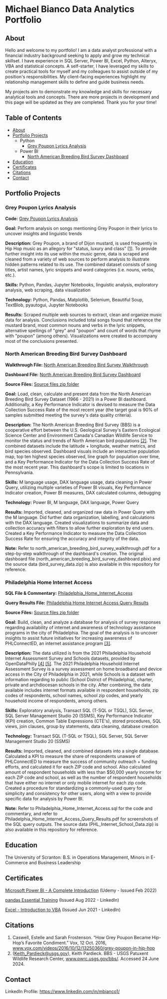 # Michael Bianco Data Analytics Portfolio
## About
Hello and welcome to my portfolio! I am a data analyst professional with a financial industry background seeking to apply and grow my technical skillset. I have experience in SQL Server, Power BI, Excel, Python, Alteryx, VBA and statistical concepts. A self-starter, I have leveraged my skills to create practical tools for myself and my colleagues to assist outside of my position's responsibilities. My client-facing experiences highlight my relationship management skills to define and guide business needs.
	
My projects aim to demonstrate my knowledge and skills for necessary analytical tools and concepts. There are more projects in development and this page will be updated as they are completed. Thank you for your time!
## Table of Contents
* [About](https://github.com/Michael-Bianco-Portfolio/Data-Analytics-Portfolio/tree/main?tab=readme-ov-file#about)
* [Portfolio Projects](https://github.com/Michael-Bianco-Portfolio/Data-Analytics-Portfolio/tree/main?tab=readme-ov-file#portfolio-projects)
    * Python
        * [Grey Poupon Lyrics Analysis](https://github.com/Michael-Bianco-Portfolio/Data-Analytics-Portfolio/tree/main?tab=readme-ov-file#grey-poupon-lyrics-analysis)
    * Power BI
        * [North American Breeding Bird Survey Dashboard](https://github.com/Michael-Bianco-Portfolio/Data-Analytics-Portfolio?tab=readme-ov-file#north-american-breeding-bird-survey-dashboard)
 * [Education](https://github.com/Michael-Bianco-Portfolio/Data-Analytics-Portfolio/tree/main?tab=readme-ov-file#education)
 * [Certificates](https://github.com/Michael-Bianco-Portfolio/Data-Analytics-Portfolio/tree/main?tab=readme-ov-file#certificates)
 * [Citations](https://github.com/Michael-Bianco-Portfolio/Data-Analytics-Portfolio/tree/main?tab=readme-ov-file#citations)
 * [Contact](https://github.com/Michael-Bianco-Portfolio/Data-Analytics-Portfolio/tree/main?tab=readme-ov-file#contact)
## Portfolio Projects
### Grey Poupon Lyrics Analysis
**Code:** [Grey Poupon Lyrics Analysis](https://github.com/Michael-Bianco-Portfolio/Data-Analytics-Portfolio/blob/main/grey_poupon_lyrics_analysis.ipynb)

**Goal:** Perform analysis on songs mentioning Grey Poupon in their lyrics to uncover insights and linguistic trends

**Description:** Grey Poupon, a brand of Dijon mustard, is used frequently in Hip Hop music as an allegory for "status, luxury and class" [[1]](https://github.com/Michael-Bianco-Portfolio/Data-Analytics-Portfolio/tree/main?tab=readme-ov-file#citations). To provide further insight into its use within the music genre, data is scraped and cleaned from a variety of web sources to perform analysis to illustrate hidden patterns related to its use. The combined dataset consists of song titles, artist names, lyric snippets and word categories (i.e. nouns, verbs, etc.).

**Skills:** Python, Pandas, Jupyter Notebooks, linguistic analysis, exploratory analysis, web scraping, data visualization

**Technology:** Python, Pandas, Matplotlib, Selenium, Beautiful Soup, TextBlob, pyautogui, Jupyter Notebooks

**Results:** Scraped multiple web sources to extract, clean and organize music data for analysis. Conclusions included total songs found that reference the mustard brand, most common nouns and verbs in the lyric snippets, alternative spellings of "grey" and "poupon" and count of words that rhyme with "poupon" (among others). Visualizations were created to accompany most of the conclusions presented.
### North American Breeding Bird Survey Dashboard
**Walkthrough File:** [North American Breeding Bird Survey Walkthrough](https://github.com/Michael-Bianco-Portfolio/Data-Analytics-Portfolio/blob/main/north_american_breeding_bird_survey_walkthrough.pdf)

**Dashboard File:** [North American Breeding Bird Survey Dashboard](https://github.com/Michael-Bianco-Portfolio/Data-Analytics-Portfolio/blob/main/north_american_breeding_bird_survey_dashboard.pbix)

**Source Files:** [Source files zip folder](https://github.com/Michael-Bianco-Portfolio/Data-Analytics-Portfolio/blob/main/bird_survey_data.zip)

**Goal:** Load, clean, calculate and present data from the North American Breeding Bird Survey Dataset (1966 - 2021) in a Power BI dashboard. Additionally, a Key Performance Indicator is devised to measure the Data Collection Success Rate of the most recent year (the target goal is 90% of samples submitted meeting the survey's data quality criteria).

**Description:** The North American Breeding Bird Survey (BBS) is a cooperative effort between the U.S. Geological Survey's Eastern Ecological Science Center and Environment Canada's Canadian Wildlife Service to monitor the status and trends of North American bird populations [[2]](https://github.com/Michael-Bianco-Portfolio/Data-Analytics-Portfolio?tab=readme-ov-file#citations). The combined datasets include the latitude + longitude, weather metrics, and bird species observed. Dashboard visuals include an interactive population map, top ten highest species observed, line graph for population over time, and a Key Performance Indicator for the Data Collection Success Rate of the most recent year. This dashboard's scope is limited to locations in Pennsylvania.

**Skills:** M language usage, DAX language usage, data cleaning in Power Query, utilizing multiple varieties of Power BI visuals, Key Performance Indicator creation, Power BI measures, DAX calculated columns, debugging

**Technology:** Power BI, M language, DAX language, Power Query

**Results:** Imported, cleaned, and organized raw data in Power Query with the M language. Did further data organization, labelling, and calculations with the DAX language. Created visualizations to summarize data and collection accuracy with filters to allow further exploration by end users. Created a Key Performance Indicator to measure the Data Collection Success Rate for ensuring the accuracy and integrity of the data.

**Note:** Refer to north_american_breeding_bird_survey_walkthrough.pdf for a step-by-step walkthrough of the dashboard's creation. The original dashboard file (north_american_breeding_bird_survey_dashboard.pbix) and the source data (bird_survey_data.zip) is also available in this repository for reference.
### Philadelphia Home Internet Access
**SQL File & Commentary:** [Philadelphia_Home_Internet_Access](https://github.com/Michael-Bianco-Portfolio/Data-Analytics-Portfolio/blob/main/Philadelphia_Home_Internet_Access.sql)

**Query Results File:** [Philadelphia Home Internet Access Query Results](https://github.com/Michael-Bianco-Portfolio/Data-Analytics-Portfolio/blob/main/Philadelphia_Home_Internet_Access_Query_Results.pdf)

**Source Files:** [Source files zip folder](https://github.com/Michael-Bianco-Portfolio/Data-Analytics-Portfolio/blob/main/PHL_Internet_School_Data.zip)

**Goal:** Build, clean, and analyze a database for analysis of survey responses regarding availability of internet and awareness of technology assistance programs in the city of Philadelphia. The goal of the analysis is to uncover insights to assist future initiatives for increasing awareness of PHLConnectED, an internet assistance program [[3]](https://github.com/Michael-Bianco-Portfolio/Data-Analytics-Portfolio?tab=readme-ov-file#citations). 

**Description:** The data utilized is from the 2021 Philadelphia Household Internet Assessment Survey and Schools datasets, provided by OpenDataPhilly [[4]](https://github.com/Michael-Bianco-Portfolio/Data-Analytics-Portfolio?tab=readme-ov-file#citations) [[5]](https://github.com/Michael-Bianco-Portfolio/Data-Analytics-Portfolio?tab=readme-ov-file#citations). The 2021 Philadelphia Household Internet Assessment Survey is a survey assessment on home broadband and device access in the City of Philadelphia in 2021, while Schools is a dataset with information regarding to public (School District of Philadelphia), charter, private and archdiocesan schools in the city. After combining, the data available includes internet formats available in respondent households, zip codes of respondents, school names, school zip codes, and yearly household income of respondents, among others.

**Skills:** Exploratory analysis, Transact SQL (T-SQL or TSQL), SQL Server, SQL Server Management Studio 20 (SSMS), Key Performance Indicator (KPI) creation, Common Table Expressions (CTE's), stored procedures, SQL views, join clauses, group by statements, data cleaning, database creation

**Technology:** Transact SQL (T-SQL or TSQL), SQL Server, SQL Server Management Studio 20 (SSMS)

**Results:** Imported, cleaned, and combined datasets into a single database. Calculated a KPI to measure the share of respondents unaware of PHLConnectED to measure the success of community outreach + funding efforts, and calculated it for each ZIP code and school. Also calculated amount of respondent households with less than $50,000 yearly income for each ZIP code and school, as well as the number of respondent households that have either no internet or only mobile internet for each zip code. Created a procedure for standardizing a commonly-used query for simplicity and consistency for other users, along with a view to provide specific data for analysis by Power BI.

**Note:** Refer to Philadelphia_Home_Internet_Access.sql for the code and commentary, and refer to Philadelphia_Home_Internet_Access_Query_Results.pdf for screenshots of the SQL query outputs. The source data (PHL_Internet_School_Data.zip) is also available in this repository for reference.
## Education
The University of Scranton: B.S. in Operations Management, Minors in E-Commerce and Business Leadership
## Certificates
[Microsoft Power BI - A Complete Introduction](https://www.udemy.com/certificate/UC-cb8ee79f-abdb-4790-b678-e8b646ed324f/) (Udemy - Issued Feb 2022)

[pandas Essential Training](https://www.linkedin.com/learning/certificates/42160b4137a91c6f0ce2331b576adfef9394f2a6414c5ed02d76183974ea0813) (Issued Aug 2022 - LinkedIn)

[Excel - Introduction to VBA](https://www.linkedin.com/learning/certificates/448a1a3fb4fc11b4aee66d519f9fbc10ff92c09bb60abfdd5e23ecbfaaaf2be1) (Issued Jun 2021 - LinkedIn)
## Citations
1. Caswell, Estelle and Sarah Frostenson. “How Grey Poupon Became Hip-Hop’s Favorite Condiment.” Vox, 12 Oct. 2016, www.vox.com/videos/2016/10/12/13250360/grey-poupon-in-hip-hop
2. (Keith_Pardieck@usgs.gov), Keith Pardieck. BBS - USGS Patuxent Wildlife Research Center, www.pwrc.usgs.gov/bbs/. Accessed 24 June 2024. 
## Contact
LinkedIn Profile: https://www.linkedin.com/in/mbianco1/

